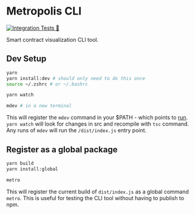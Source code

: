 # Metropolis CLI

[![Integration Tests 🌁](https://github.com/0xmetropolis/cli/actions/workflows/integrationTest.yml/badge.svg)](https://github.com/0xmetropolis/cli/actions/workflows/integrationTest.yml)

Smart contract visualization CLI tool.

## Dev Setup

```bash
yarn
yarn install:dev # should only need to do this once
source ~/.zshrc # or ~/.bashrc

yarn watch

mdev # in a new terminal
```

This will register the `mdev` command in your $PATH - which points to [run](./bin/run). `yarn watch`
will look for changes in src and recompile with `tsc` command. Any runs of `mdev` will run the
`/dist/index.js` entry point.

## Register as a global package

```bash
yarn build
yarn install:global

metro
```

This will register the current build of `dist/index.js` as a global command `metro`. This is useful
for testing the CLI tool without having to publish to npm.
